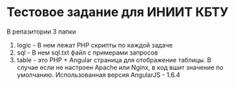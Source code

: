 # Тестовое задание для ИНИИТ КБТУ
В репазитории 3 папки
1. logic - В нем лежат PHP скрипты по каждой задаче
2. sql - В нем sql.txt файл с примерами запросов
3. table - это PHP + Angular страница для отображение таблицы. В случае если не настроен Apache или Nginx, в код вшит значение по умолчанию.
Использованная версия AngularJS - 1.6.4
